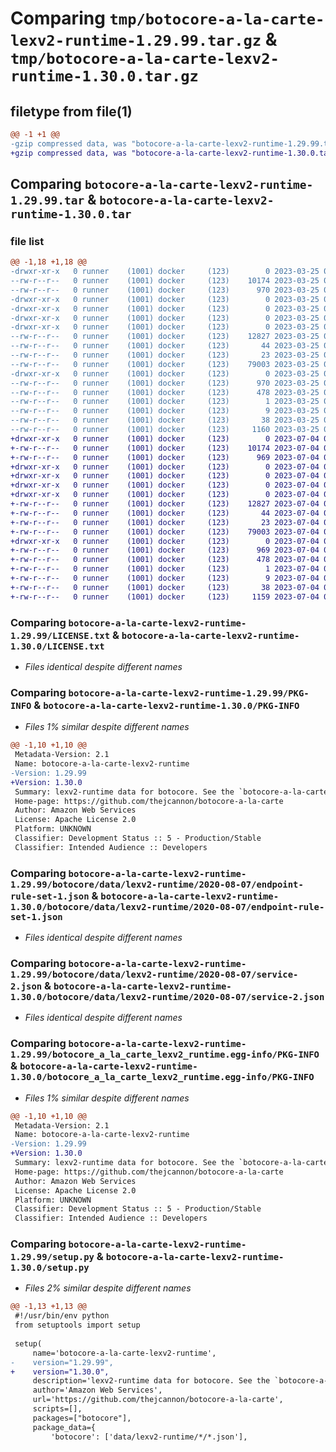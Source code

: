 # Comparing `tmp/botocore-a-la-carte-lexv2-runtime-1.29.99.tar.gz` & `tmp/botocore-a-la-carte-lexv2-runtime-1.30.0.tar.gz`

## filetype from file(1)

```diff
@@ -1 +1 @@
-gzip compressed data, was "botocore-a-la-carte-lexv2-runtime-1.29.99.tar", last modified: Sat Mar 25 01:22:53 2023, max compression
+gzip compressed data, was "botocore-a-la-carte-lexv2-runtime-1.30.0.tar", last modified: Tue Jul  4 01:44:44 2023, max compression
```

## Comparing `botocore-a-la-carte-lexv2-runtime-1.29.99.tar` & `botocore-a-la-carte-lexv2-runtime-1.30.0.tar`

### file list

```diff
@@ -1,18 +1,18 @@
-drwxr-xr-x   0 runner    (1001) docker     (123)        0 2023-03-25 01:22:53.536206 botocore-a-la-carte-lexv2-runtime-1.29.99/
--rw-r--r--   0 runner    (1001) docker     (123)    10174 2023-03-25 01:22:53.000000 botocore-a-la-carte-lexv2-runtime-1.29.99/LICENSE.txt
--rw-r--r--   0 runner    (1001) docker     (123)      970 2023-03-25 01:22:53.536206 botocore-a-la-carte-lexv2-runtime-1.29.99/PKG-INFO
-drwxr-xr-x   0 runner    (1001) docker     (123)        0 2023-03-25 01:22:53.532205 botocore-a-la-carte-lexv2-runtime-1.29.99/botocore/
-drwxr-xr-x   0 runner    (1001) docker     (123)        0 2023-03-25 01:22:53.532205 botocore-a-la-carte-lexv2-runtime-1.29.99/botocore/data/
-drwxr-xr-x   0 runner    (1001) docker     (123)        0 2023-03-25 01:22:53.532205 botocore-a-la-carte-lexv2-runtime-1.29.99/botocore/data/lexv2-runtime/
-drwxr-xr-x   0 runner    (1001) docker     (123)        0 2023-03-25 01:22:53.532205 botocore-a-la-carte-lexv2-runtime-1.29.99/botocore/data/lexv2-runtime/2020-08-07/
--rw-r--r--   0 runner    (1001) docker     (123)    12827 2023-03-25 01:22:12.000000 botocore-a-la-carte-lexv2-runtime-1.29.99/botocore/data/lexv2-runtime/2020-08-07/endpoint-rule-set-1.json
--rw-r--r--   0 runner    (1001) docker     (123)       44 2023-03-25 01:22:12.000000 botocore-a-la-carte-lexv2-runtime-1.29.99/botocore/data/lexv2-runtime/2020-08-07/examples-1.json
--rw-r--r--   0 runner    (1001) docker     (123)       23 2023-03-25 01:22:12.000000 botocore-a-la-carte-lexv2-runtime-1.29.99/botocore/data/lexv2-runtime/2020-08-07/paginators-1.json
--rw-r--r--   0 runner    (1001) docker     (123)    79003 2023-03-25 01:22:12.000000 botocore-a-la-carte-lexv2-runtime-1.29.99/botocore/data/lexv2-runtime/2020-08-07/service-2.json
-drwxr-xr-x   0 runner    (1001) docker     (123)        0 2023-03-25 01:22:53.536206 botocore-a-la-carte-lexv2-runtime-1.29.99/botocore_a_la_carte_lexv2_runtime.egg-info/
--rw-r--r--   0 runner    (1001) docker     (123)      970 2023-03-25 01:22:53.000000 botocore-a-la-carte-lexv2-runtime-1.29.99/botocore_a_la_carte_lexv2_runtime.egg-info/PKG-INFO
--rw-r--r--   0 runner    (1001) docker     (123)      478 2023-03-25 01:22:53.000000 botocore-a-la-carte-lexv2-runtime-1.29.99/botocore_a_la_carte_lexv2_runtime.egg-info/SOURCES.txt
--rw-r--r--   0 runner    (1001) docker     (123)        1 2023-03-25 01:22:53.000000 botocore-a-la-carte-lexv2-runtime-1.29.99/botocore_a_la_carte_lexv2_runtime.egg-info/dependency_links.txt
--rw-r--r--   0 runner    (1001) docker     (123)        9 2023-03-25 01:22:53.000000 botocore-a-la-carte-lexv2-runtime-1.29.99/botocore_a_la_carte_lexv2_runtime.egg-info/top_level.txt
--rw-r--r--   0 runner    (1001) docker     (123)       38 2023-03-25 01:22:53.536206 botocore-a-la-carte-lexv2-runtime-1.29.99/setup.cfg
--rw-r--r--   0 runner    (1001) docker     (123)     1160 2023-03-25 01:22:53.000000 botocore-a-la-carte-lexv2-runtime-1.29.99/setup.py
+drwxr-xr-x   0 runner    (1001) docker     (123)        0 2023-07-04 01:44:44.398685 botocore-a-la-carte-lexv2-runtime-1.30.0/
+-rw-r--r--   0 runner    (1001) docker     (123)    10174 2023-07-04 01:44:44.000000 botocore-a-la-carte-lexv2-runtime-1.30.0/LICENSE.txt
+-rw-r--r--   0 runner    (1001) docker     (123)      969 2023-07-04 01:44:44.398685 botocore-a-la-carte-lexv2-runtime-1.30.0/PKG-INFO
+drwxr-xr-x   0 runner    (1001) docker     (123)        0 2023-07-04 01:44:44.398685 botocore-a-la-carte-lexv2-runtime-1.30.0/botocore/
+drwxr-xr-x   0 runner    (1001) docker     (123)        0 2023-07-04 01:44:44.398685 botocore-a-la-carte-lexv2-runtime-1.30.0/botocore/data/
+drwxr-xr-x   0 runner    (1001) docker     (123)        0 2023-07-04 01:44:44.398685 botocore-a-la-carte-lexv2-runtime-1.30.0/botocore/data/lexv2-runtime/
+drwxr-xr-x   0 runner    (1001) docker     (123)        0 2023-07-04 01:44:44.398685 botocore-a-la-carte-lexv2-runtime-1.30.0/botocore/data/lexv2-runtime/2020-08-07/
+-rw-r--r--   0 runner    (1001) docker     (123)    12827 2023-07-04 01:44:02.000000 botocore-a-la-carte-lexv2-runtime-1.30.0/botocore/data/lexv2-runtime/2020-08-07/endpoint-rule-set-1.json
+-rw-r--r--   0 runner    (1001) docker     (123)       44 2023-07-04 01:44:02.000000 botocore-a-la-carte-lexv2-runtime-1.30.0/botocore/data/lexv2-runtime/2020-08-07/examples-1.json
+-rw-r--r--   0 runner    (1001) docker     (123)       23 2023-07-04 01:44:02.000000 botocore-a-la-carte-lexv2-runtime-1.30.0/botocore/data/lexv2-runtime/2020-08-07/paginators-1.json
+-rw-r--r--   0 runner    (1001) docker     (123)    79003 2023-07-04 01:44:02.000000 botocore-a-la-carte-lexv2-runtime-1.30.0/botocore/data/lexv2-runtime/2020-08-07/service-2.json
+drwxr-xr-x   0 runner    (1001) docker     (123)        0 2023-07-04 01:44:44.398685 botocore-a-la-carte-lexv2-runtime-1.30.0/botocore_a_la_carte_lexv2_runtime.egg-info/
+-rw-r--r--   0 runner    (1001) docker     (123)      969 2023-07-04 01:44:44.000000 botocore-a-la-carte-lexv2-runtime-1.30.0/botocore_a_la_carte_lexv2_runtime.egg-info/PKG-INFO
+-rw-r--r--   0 runner    (1001) docker     (123)      478 2023-07-04 01:44:44.000000 botocore-a-la-carte-lexv2-runtime-1.30.0/botocore_a_la_carte_lexv2_runtime.egg-info/SOURCES.txt
+-rw-r--r--   0 runner    (1001) docker     (123)        1 2023-07-04 01:44:44.000000 botocore-a-la-carte-lexv2-runtime-1.30.0/botocore_a_la_carte_lexv2_runtime.egg-info/dependency_links.txt
+-rw-r--r--   0 runner    (1001) docker     (123)        9 2023-07-04 01:44:44.000000 botocore-a-la-carte-lexv2-runtime-1.30.0/botocore_a_la_carte_lexv2_runtime.egg-info/top_level.txt
+-rw-r--r--   0 runner    (1001) docker     (123)       38 2023-07-04 01:44:44.398685 botocore-a-la-carte-lexv2-runtime-1.30.0/setup.cfg
+-rw-r--r--   0 runner    (1001) docker     (123)     1159 2023-07-04 01:44:44.000000 botocore-a-la-carte-lexv2-runtime-1.30.0/setup.py
```

### Comparing `botocore-a-la-carte-lexv2-runtime-1.29.99/LICENSE.txt` & `botocore-a-la-carte-lexv2-runtime-1.30.0/LICENSE.txt`

 * *Files identical despite different names*

### Comparing `botocore-a-la-carte-lexv2-runtime-1.29.99/PKG-INFO` & `botocore-a-la-carte-lexv2-runtime-1.30.0/PKG-INFO`

 * *Files 1% similar despite different names*

```diff
@@ -1,10 +1,10 @@
 Metadata-Version: 2.1
 Name: botocore-a-la-carte-lexv2-runtime
-Version: 1.29.99
+Version: 1.30.0
 Summary: lexv2-runtime data for botocore. See the `botocore-a-la-carte` package for more info.
 Home-page: https://github.com/thejcannon/botocore-a-la-carte
 Author: Amazon Web Services
 License: Apache License 2.0
 Platform: UNKNOWN
 Classifier: Development Status :: 5 - Production/Stable
 Classifier: Intended Audience :: Developers
```

### Comparing `botocore-a-la-carte-lexv2-runtime-1.29.99/botocore/data/lexv2-runtime/2020-08-07/endpoint-rule-set-1.json` & `botocore-a-la-carte-lexv2-runtime-1.30.0/botocore/data/lexv2-runtime/2020-08-07/endpoint-rule-set-1.json`

 * *Files identical despite different names*

### Comparing `botocore-a-la-carte-lexv2-runtime-1.29.99/botocore/data/lexv2-runtime/2020-08-07/service-2.json` & `botocore-a-la-carte-lexv2-runtime-1.30.0/botocore/data/lexv2-runtime/2020-08-07/service-2.json`

 * *Files identical despite different names*

### Comparing `botocore-a-la-carte-lexv2-runtime-1.29.99/botocore_a_la_carte_lexv2_runtime.egg-info/PKG-INFO` & `botocore-a-la-carte-lexv2-runtime-1.30.0/botocore_a_la_carte_lexv2_runtime.egg-info/PKG-INFO`

 * *Files 1% similar despite different names*

```diff
@@ -1,10 +1,10 @@
 Metadata-Version: 2.1
 Name: botocore-a-la-carte-lexv2-runtime
-Version: 1.29.99
+Version: 1.30.0
 Summary: lexv2-runtime data for botocore. See the `botocore-a-la-carte` package for more info.
 Home-page: https://github.com/thejcannon/botocore-a-la-carte
 Author: Amazon Web Services
 License: Apache License 2.0
 Platform: UNKNOWN
 Classifier: Development Status :: 5 - Production/Stable
 Classifier: Intended Audience :: Developers
```

### Comparing `botocore-a-la-carte-lexv2-runtime-1.29.99/setup.py` & `botocore-a-la-carte-lexv2-runtime-1.30.0/setup.py`

 * *Files 2% similar despite different names*

```diff
@@ -1,13 +1,13 @@
 #!/usr/bin/env python
 from setuptools import setup
 
 setup(
     name='botocore-a-la-carte-lexv2-runtime',
-    version="1.29.99",
+    version="1.30.0",
     description='lexv2-runtime data for botocore. See the `botocore-a-la-carte` package for more info.',
     author='Amazon Web Services',
     url='https://github.com/thejcannon/botocore-a-la-carte',
     scripts=[],
     packages=["botocore"],
     package_data={
         'botocore': ['data/lexv2-runtime/*/*.json'],
```


